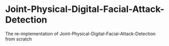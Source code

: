 # Joint-Physical-Digital-Facial-Attack-Detection
The re-implementation of Joint-Physical-Digital-Facial-Attack-Detection from scratch